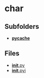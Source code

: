 # char

## Subfolders

- [__pycache__](__pycache__)

## Files

- [__init__.py](__init__.py)
- [__init__.pyi](__init__.pyi)
